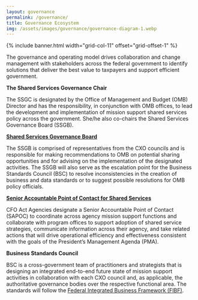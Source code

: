 ```yaml
---
layout: governance
permalink: /governance/
title: Governance Ecosystem
img: /assets/images/governance/governance-diagram-1.webp
---                 
```

<style>
    html {
        scroll-behavior: smooth;
    }
</style>

{% include banner.html width="grid-col-11" offset="grid-offset-1" %}  

<p>The governance and operating model drives collaboration and change management with stakeholders across the federal government to identify solutions that deliver the best value to taxpayers and support efficient government.</p>

<p><strong>The Shared Services Governance Chair</strong></p>

<p>The SSGC is designated by the Office of Management and Budget (OMB) Director and has the responsibility, in conjunction with OMB offices, to lead the development and implementation of mission support shared services policy across the government. She/he also co-chairs the Shared Services Governance Board (SSGB).</p>

<p><strong><a href="../ssgb">Shared Services Governance Board</a></strong></p>

<p>The SSGB is comprised of representatives from the CXO councils and is responsible for making recommendations to OMB on potential sharing opportunities and for advising on the implementation of the designated activities. The SSGB will also serve as the escalation point for the Business Standards Council (BSC) to resolve inconsistencies in the creation of business and data standards or to suggest possible resolutions for OMB policy officials.</p>

<p><strong><a href="../sapoc">Senior Accountable Point of Contact for Shared Services</a></strong></p>

<p>CFO Act Agencies designate a Senior Accountable Point of Contact (SAPOC) to coordinate across agency mission support functions and collaborate with program offices to support adoption of shared service strategies, communicate information across their agency, and take related actions that will drive operational efficiency and effectiveness consistent with the goals of the President’s Management Agenda (PMA).</p>

<p><strong>Business Standards Council</strong></p>

<p>BSC is a cross-government team of practitioners and strategists that is designing an integrated end-to-end future state of mission support activities in collaboration with each CXO council and, as applicable, the authoritative governance bodies over the respective functional area. The standards will follow the <a href="../fibf">Federal Integrated Business Framework (FIBF)</a>.</p>